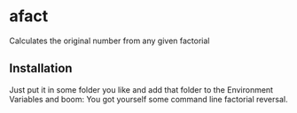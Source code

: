 # afact
Calculates the original number from any given factorial

## Installation
Just put it in some folder you like and add that folder to the Environment Variables and boom: You got yourself some command line factorial reversal.
